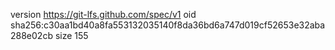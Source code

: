 version https://git-lfs.github.com/spec/v1
oid sha256:c30aa1bd40a8fa553132035140f8da36bd6a747d019cf52653e32aba288e02cb
size 155
